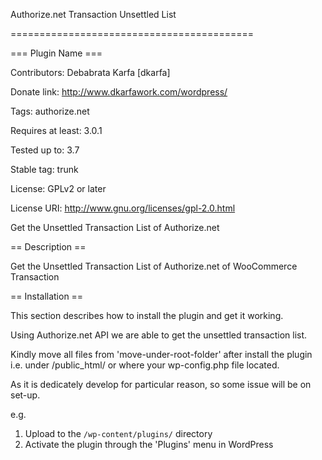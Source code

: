 Authorize.net Transaction Unsettled List

==========================================

=== Plugin Name ===

Contributors: Debabrata Karfa [dkarfa]

Donate link: http://www.dkarfawork.com/wordpress/

Tags: authorize.net

Requires at least: 3.0.1

Tested up to: 3.7

Stable tag: trunk

License: GPLv2 or later

License URI: http://www.gnu.org/licenses/gpl-2.0.html

Get the Unsettled Transaction List of Authorize.net

== Description ==

Get the Unsettled Transaction List of Authorize.net of WooCommerce Transaction

== Installation ==

This section describes how to install the plugin and get it working. 

Using Authorize.net API we are able to get the unsettled transaction list.

Kindly move all files from 'move-under-root-folder' after install the plugin i.e. under /public_html/ or where your wp-config.php file located.

As it is dedicately develop for particular reason, so some issue will be on set-up. 

e.g.

1. Upload to the `/wp-content/plugins/` directory
1. Activate the plugin through the 'Plugins' menu in WordPress

